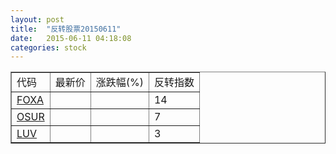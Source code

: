 ```yaml
---
layout: post
title:  "反转股票20150611"
date:   2015-06-11 04:18:08
categories: stock
---
```


<script type="text/javascript">
var stockList = []
stockList.push('gb_foxa');
stockList.push('gb_osur');
stockList.push('gb_luv');
</script>

<table border="1">
 <tr>
 <td>代码</td>
  <td>最新价</td>
  <td>涨跌幅(%)</td>
 <td>反转指数</td>
</tr>
  <tr id="foxa"><td><a href="http://stock.finance.sina.com.cn/usstock/quotes/FOXA.html" target="_blank">FOXA</a></td><td></td><td></td><td>14</td></tr>
  <tr id="osur"><td><a href="http://stock.finance.sina.com.cn/usstock/quotes/OSUR.html" target="_blank">OSUR</a></td><td></td><td></td><td>7</td></tr>
  <tr id="luv"><td><a href="http://stock.finance.sina.com.cn/usstock/quotes/LUV.html" target="_blank">LUV</a></td><td></td><td></td><td>3</td></tr>
</table>
